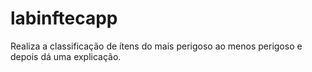 # labinftecapp
Realiza a classificação de ítens do mais perigoso ao menos perigoso e depois dá uma explicação.

